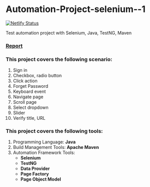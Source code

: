 # Automation-Project-selenium--1
[![Netlify Status](https://api.netlify.com/api/v1/badges/12481787-8281-4368-bad5-e4aad3b3d29b/deploy-status)](https://app.netlify.com/sites/mahmudurautomation1/deploys)

Test automation project with Selenium, Java, TestNG, Maven
### [Report](https://mahmudurautomation1.netlify.app/)
### This project covers the following scenario:
1. Sign in
2. Checkbox, radio button
3. Click action
4. Forget Password
5. Keyboard event
6. Navigate page
7. Scroll page
8. Select dropdown
9. Slider
10. Verify title, URL



### This project covers the following tools:
1. Programming Language: **Java**
2. Build Management Tools: **Apache Maven**
3. Automation Framework Tools:
   - **Selenium**
   - **TestNG**
   - **Data Provider**
   - **Page Factory**
   - **Page Object Model**
